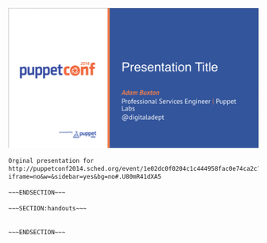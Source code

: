 <!SLIDE full-page noprint >
![Img](../_images/puppetconf-pre.png)



~~~SECTION:notes~~~
Orginal presentation for http://puppetconf2014.sched.org/event/1e02dc0f0204c1c444958fac0e74ca2c?iframe=no&w=&sidebar=yes&bg=no#.U80mR41dXA5

~~~ENDSECTION~~~

~~~SECTION:handouts~~~


~~~ENDSECTION~~~

